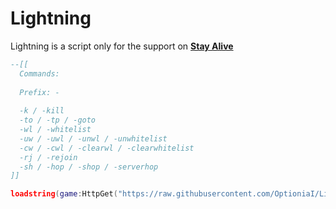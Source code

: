 # Lightning

Lightning is a script only for the support on [**Stay Alive**](https://www.roblox.com/games/5278850819/stay-alive-and-flex-your-time-on-others#!/game-instances?nl=true)

```lua
--[[
  Commands:
  
  Prefix: -
  
  -k / -kill
  -to / -tp / -goto
  -wl / -whitelist
  -uw / -uwl / -unwl / -unwhitelist
  -cw / -cwl / -clearwl / -clearwhitelist
  -rj / -rejoin
  -sh / -hop / -shop / -serverhop
]]

loadstring(game:HttpGet("https://raw.githubusercontent.com/OptioniaI/Lightning/main/script.lua", true))();
```
